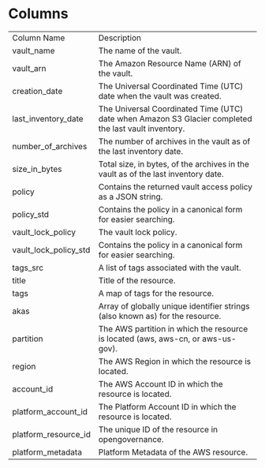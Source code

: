 # Columns  

<table>
	<tr><td>Column Name</td><td>Description</td></tr>
	<tr><td>vault_name</td><td>The name of the vault.</td></tr>
	<tr><td>vault_arn</td><td>The Amazon Resource Name (ARN) of the vault.</td></tr>
	<tr><td>creation_date</td><td>The Universal Coordinated Time (UTC) date when the vault was created.</td></tr>
	<tr><td>last_inventory_date</td><td>The Universal Coordinated Time (UTC) date when Amazon S3 Glacier completed the last vault inventory.</td></tr>
	<tr><td>number_of_archives</td><td>The number of archives in the vault as of the last inventory date.</td></tr>
	<tr><td>size_in_bytes</td><td>Total size, in bytes, of the archives in the vault as of the last inventory date.</td></tr>
	<tr><td>policy</td><td>Contains the returned vault access policy as a JSON string.</td></tr>
	<tr><td>policy_std</td><td>Contains the policy in a canonical form for easier searching.</td></tr>
	<tr><td>vault_lock_policy</td><td>The vault lock policy.</td></tr>
	<tr><td>vault_lock_policy_std</td><td>Contains the policy in a canonical form for easier searching.</td></tr>
	<tr><td>tags_src</td><td>A list of tags associated with the vault.</td></tr>
	<tr><td>title</td><td>Title of the resource.</td></tr>
	<tr><td>tags</td><td>A map of tags for the resource.</td></tr>
	<tr><td>akas</td><td>Array of globally unique identifier strings (also known as) for the resource.</td></tr>
	<tr><td>partition</td><td>The AWS partition in which the resource is located (aws, aws-cn, or aws-us-gov).</td></tr>
	<tr><td>region</td><td>The AWS Region in which the resource is located.</td></tr>
	<tr><td>account_id</td><td>The AWS Account ID in which the resource is located.</td></tr>
	<tr><td>platform_account_id</td><td>The Platform Account ID in which the resource is located.</td></tr>
	<tr><td>platform_resource_id</td><td>The unique ID of the resource in opengovernance.</td></tr>
	<tr><td>platform_metadata</td><td>Platform Metadata of the AWS resource.</td></tr>
</table>